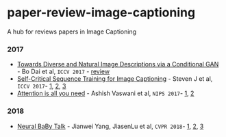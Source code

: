 # paper-review-image-captioning
A hub for reviews papers in Image Captioning 

### 2017

* [Towards Diverse and Natural Image Descriptions via a Conditional GAN](https://arxiv.org/pdf/1703.06029.pdf) - Bo Dai et al, `ICCV 2017` - [review](https://github.com/luulinh90s/paper-review-image-captioning/blob/master/Towards-Diverse-and-Natural-Image-Descriptions-via-a-Conditional-GAN.md)
* [Self-Critical Sequence Training for Image Captioning](https://arxiv.org/abs/1612.00563) - Steven J et al, `ICCV 2017`-
[1](https://stats.stackexchange.com/questions/283858/how-could-i-understand-the-self-critical-sequence-training-scst-model), [2](https://blog.csdn.net/sinat_26253653/article/details/78458894), [3](https://zhuanlan.zhihu.com/p/36314567)
* [Attention is all you need](https://arxiv.org/pdf/1706.03762.pdf) - Ashish Vaswani et al, `NIPS 2017`- [1](http://nlp.seas.harvard.edu/2018/04/03/attention.html), [2](https://www.quora.com/How-does-the-multi-head-attention-mechanism-work-in-deep-learning)

### 2018
* [Neural BaBy Talk](https://arxiv.org/pdf/1803.09845.pdf) - Jianwei Yang, JiasenLu et al, `CVPR 2018`- [1](https://www.jianshu.com/p/35c3e399027e), [2](https://blog.csdn.net/qq_35513824/article/details/80412823), [3](https://www.zhihu.com/question/273826481) 

